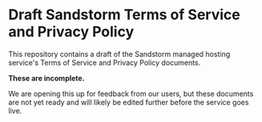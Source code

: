 # Draft Sandstorm Terms of Service and Privacy Policy

This repository contains a draft of the Sandstorm managed hosting service's Terms of Service and Privacy Policy documents.

**These are incomplete.**

We are opening this up for feedback from our users, but these documents are not yet ready and will likely be edited further before the service goes live.